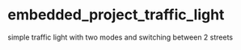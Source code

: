 # embedded_project_traffic_light
simple traffic light with two modes and switching between 2 streets

